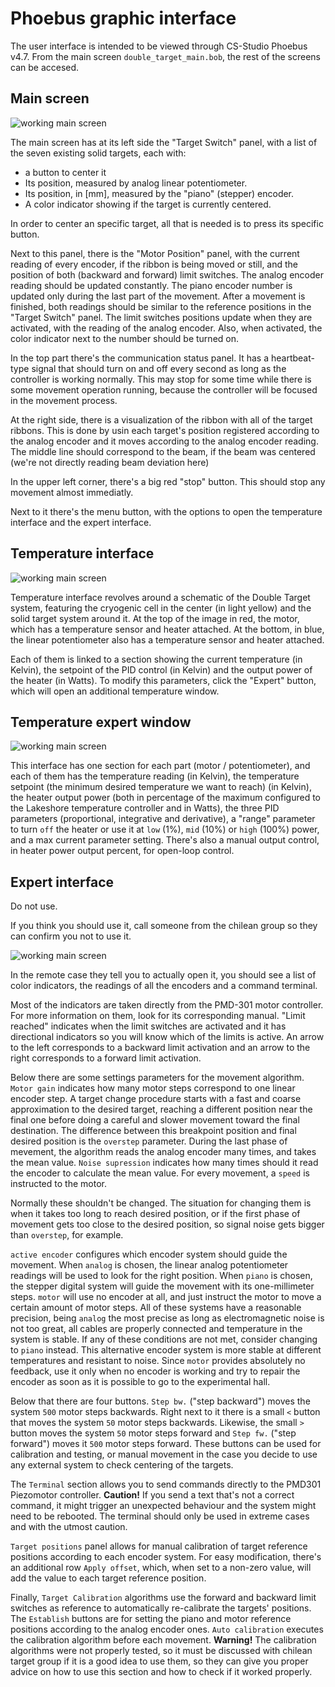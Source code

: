 # Phoebus graphic interface

The user interface is intended to be viewed through CS-Studio Phoebus v4.7. From the main screen ``double_target_main.bob``, the rest of the screens can be accesed.

## Main screen

![working main screen](docs/main_interface.png)

The main screen has at its left side the "Target Switch" panel, with a list of the seven existing solid targets, each with:
 - a button to center it
 - Its position, measured by analog linear potentiometer.
 - Its position, in [mm], measured by the "piano" (stepper) encoder.
 - A color indicator showing if the target is currently centered.

In order to center an specific target, all that is needed is to press its specific button.

Next to this panel, there is the "Motor Position" panel, with the current reading of every encoder, if the ribbon is being moved or still, and the position of both (backward and forward) limit switches. The analog encoder reading should be updated constantly. The piano encoder number is updated only during the last part of the movement. After a movement is finished, both readings should be similar to the reference positions in the "Target Switch" panel. The limit switches positions update when they are activated, with the reading of the analog encoder. Also, when activated, the color indicator next to the number should be turned on.

In the top part there's the communication status panel. It has a heartbeat-type signal that should turn on and off every second as long as the controller is working normally. This may stop for some time while there is some movement operation running, because the controller will be focused in the movement process.

At the right side, there is a visualization of the ribbon with all of the target ribbons. This is done by usin each target's position registered according to the analog encoder and it moves according to the analog encoder reading. The middle line should correspond to the beam, if the beam was centered (we're not directly reading beam deviation here)

In the upper left corner, there's a big red "stop" button. This should stop any movement almost immediatly.

Next to it there's the menu button, with the options to open the temperature interface and the expert interface.

## Temperature interface

![working main screen](docs/temperature_interface.png)

Temperature interface revolves around a schematic of the Double Target system, featuring the cryogenic cell in the center (in light yellow) and the solid target system around it. At the top of the image in red, the motor, which has a temperature sensor and heater attached. At the bottom, in blue, the linear potentiometer also has a temperature sensor and heater attached.

Each of them is linked to a section showing the current temperature (in Kelvin), the setpoint of the PID control (in Kelvin) and the output power of the heater (in Watts). To modify this parameters, click the "Expert" button, which will open an additional temperature window.

## Temperature expert window

![working main screen](docs/temperature_expert_interface.png)

This interface has one section for each part (motor / potentiometer), and each of them has the temperature reading (in Kelvin), the temperature setpoint (the minimum desired temperature we want to reach) (in Kelvin), the heater output power (both in percentage of the maximum configured to the Lakeshore temperature controller and in Watts), the three PID parameters (proportional, integrative and derivative), a "range" parameter to turn `off` the heater or use it at `low` (1%), `mid` (10%) or `high` (100%) power, and a max current parameter setting. There's also a manual output control, in heater power output percent, for open-loop control.

## Expert interface

Do not use.

If you think you should use it, call someone from the chilean group so they can confirm you not to use it.

![working main screen](docs/expert_interface.png)

In the remote case they tell you to actually open it, you should see a list of color indicators, the readings of all the encoders and a command terminal.

Most of the indicators are taken directly from the PMD-301 motor controller. For more information on them, look for its corresponding manual. "Limit reached" indicates when the limit switches are activated and it has directional indicators so you will know which of the limits is active. An arrow to the left corresponds to a backward limit activation and an arrow to the right corresponds to a forward limit activation.

Below there are some settings parameters for the movement algorithm. `Motor gain` indicates how many motor steps correspond to one linear encoder step. A target change procedure starts with a fast and coarse approximation to the desired target, reaching a different position near the final one before doing a careful and slower movement toward the final destination. The difference between this breakpoint position and final desired position is the `overstep` parameter. During the last phase of mevement, the algorithm reads the analog encoder many times, and takes the mean value. `Noise supression` indicates how many times should it read the encoder to calculate the mean value. For every movement, a `speed` is instructed to the motor.

Normally these shouldn't be changed. The situation for changing them is when it takes too long to reach desired position, or if the first phase of movement gets too close to the desired position, so signal noise gets bigger than `overstep`, for example.

`active encoder` configures which encoder system should guide the movement. When `analog` is chosen, the linear analog potentiometer readings will be used to look for the right position. When `piano` is chosen, the stepper digital system will guide the movement with its one-millimeter steps. `motor` will use no encoder at all, and just instruct the motor to move a certain amount of motor steps. All of these systems have a reasonable precision, being `analog` the most precise as long as electromagnetic noise is not too great, all cables are properly connected and temperature in the system is stable. If any of these conditions are not met, consider changing to `piano` instead. This alternative encoder system is more stable at different temperatures and resistant to noise. Since `motor` provides absolutely no feedback, use it only when no encoder is working and try to repair the encoder as soon as it is possible to go to the experimental hall.

Below that there are four buttons. `Step bw.` ("step backward") moves the system `500` motor steps backwards. Right next to it there is a small `<` button that moves the system `50` motor steps backwards. Likewise, the small `>` button moves the system `50` motor steps forward and `Step fw.` ("step forward") moves it `500` motor steps forward.
These buttons can be used for calibration and testing, or manual movement in the case you decide to use any external system to check centering of the targets.

The ``Terminal`` section allows you to send commands directly to the PMD301 Piezomotor controller. **Caution!** If you send a text that's not a correct command, it might trigger an unexpected behaviour and the system might need to be rebooted. The terminal should only be used in extreme cases and with the utmost caution.

``Target positions`` panel allows for manual calibration of target reference positions according to each encoder system. For easy modification, there's an additional row `Apply offset`, which, when set to a non-zero value, will add the value to each target reference position.

Finally, ``Target Calibration`` algorithms use the forward and backward limit switches as reference to automatically re-calibrate the targets' positions. The ``Establish`` buttons are for setting the piano and motor reference positions according to the analog encoder ones. ``Auto calibration`` executes the calibration algorithm before each movement.
**Warning!** The calibration algorithms were not properly tested, so it must be discussed with chilean target group if it is a good idea to use them, so they can give you proper advice on how to use this section and how to check if it worked properly.